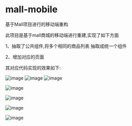 # mall-mobile
基于Mall项目进行的移动端重构

此项目是基于mall商城的移动端进行重建,实现了如下方面

1、抽取了公共组件,将多个相同的商品列表 抽取成统一个组件

2、增加对应的页面


其对应代码实现的效果如下:


![image](https://github.com/to1233/mall-mobile/assets/23630996/86d6f773-37fd-4224-8474-c74384a5ef36)
![image](https://github.com/to1233/mall-mobile/assets/23630996/cf8bb9e2-c62c-4061-88ed-98c3c2b7d1c1)
![image](https://github.com/to1233/mall-mobile/assets/23630996/f54b0265-d93a-4889-8956-2a6259ce4d12)


![image](https://github.com/to1233/mall-mobile/assets/23630996/4ce989ad-305e-457a-973e-59e76d388554)


![image](https://github.com/to1233/mall-mobile/assets/23630996/966add9e-b0cb-41cd-92a7-8dae6222a872)



![image](https://github.com/to1233/mall-mobile/assets/23630996/c16f6677-673a-4453-bee2-3f11c73623ed)



![image](https://github.com/to1233/mall-mobile/assets/23630996/c6cad713-9538-48a3-a8ef-78b0c9dabb88)
